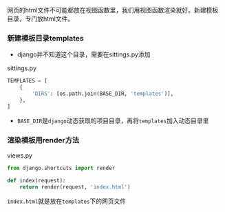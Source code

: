 网页的html文件不可能都放在视图函数里，我们用视图函数渲染就好。新建模板目录，专门放html文件。
### 新建模板目录templates
* django并不知道这个目录，需要在sittings.py添加

sittings.py

```python
TEMPLATES = [
    {
        'DIRS': [os.path.join(BASE_DIR, 'templates')],
    },
]
```
* `BASE_DIR`是`django`动态获取的项目目录，再将`templates`加入动态目录里

### 渲染模板用render方法
views.py

```python
from django.shortcuts import render

def index(request):
    return render(request, 'index.html')
```
`index.html`就是放在`templates`下的网页文件